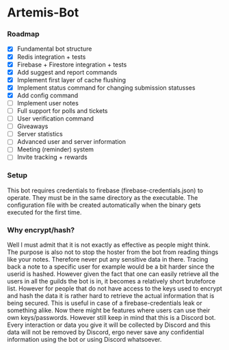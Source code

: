 # Artemis-Bot

### Roadmap
- [x] Fundamental bot structure
- [x] Redis integration + tests
- [x] Firebase + Firestore integration + tests
- [x] Add suggest and report commands
- [x] Implement first layer of cache flushing
- [x] Implement status command for changing submission statusses
- [x] Add config command
- [ ] Implement user notes
- [ ] Full support for polls and tickets
- [ ] User verification command
- [ ] Giveaways
- [ ] Server statistics
- [ ] Advanced user and server information
- [ ] Meeting (reminder) system
- [ ] Invite tracking + rewards

### Setup
This bot requires credentials to firebase (firebase-credentials.json) to operate. They must be in the same directory as the executable. The configuration file with be created automatically when the binary gets executed for the first time.

### Why encrypt/hash?
Well I must admit that it is not exactly as effective as people might think. The purpose is also not to stop the hoster from the bot from reading things like your notes. Therefore never put any sensitive data in there. Tracing back a note to a specific user for example would be a bit harder since the userid is hashed. However given the fact that one can easily retrieve all the users in all the guilds the bot is in, it becomes a relatively short bruteforce list. However for people that do not have access to the keys used to encrypt and hash the data it is rather hard to retrieve the actual information that is being secured. This is useful in case of a firebase-credentials leak or something alike. Now there might be features where users can use their own keys/passwords. However still keep in mind that this is a Discord bot. Every interaction or data you give it will be collected by Discord and this data will not be removed by Discord, ergo never save any confidential information using the bot or using Discord whatsoever.